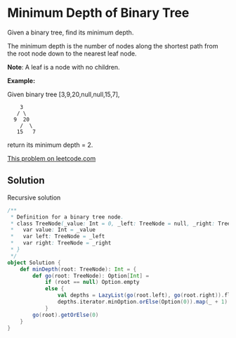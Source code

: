 # Minimum Depth of Binary Tree

Given a binary tree, find its minimum depth.

The minimum depth is the number of nodes along the shortest path from the root
node down to the nearest leaf node.

**Note**: A leaf is a node with no children.

**Example:**

Given binary tree [3,9,20,null,null,15,7],
```
    3
   / \
  9  20
    /  \
   15   7
```
return its minimum depth = 2.

[This problem on leetcode.com](https://leetcode.com/problems/minimum-depth-of-binary-tree/)

## Solution

Recursive solution

```scala
/**
 * Definition for a binary tree node.
 * class TreeNode(_value: Int = 0, _left: TreeNode = null, _right: TreeNode = null) {
 *   var value: Int = _value
 *   var left: TreeNode = _left
 *   var right: TreeNode = _right
 * }
 */
object Solution {
    def minDepth(root: TreeNode): Int = {
        def go(root: TreeNode): Option[Int] =
            if (root == null) Option.empty
            else {
                val depths = LazyList(go(root.left), go(root.right)).flatten
                depths.iterator.minOption.orElse(Option(0)).map(_ + 1)
            }
        go(root).getOrElse(0)
    }
}
```
